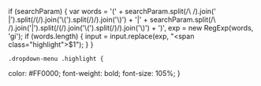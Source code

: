 if (searchParam) {
      var words = '(' +
            searchParam.split(/\ /).join(' |').split(/\(/).join('\\(').split(/\)/).join('\\)') + '|' +
            searchParam.split(/\ /).join('|').split(/\(/).join('\\(').split(/\)/).join('\\)') +
          ')',
          exp = new RegExp(words, 'gi');
      if (words.length) {
        input = input.replace(exp, "<span class=\"highlight\">$1</span>");
      }
    }
    
    
    .dropdown-menu .highlight {
  color: #FF0000;
  font-weight: bold;
  font-size: 105%;
}
